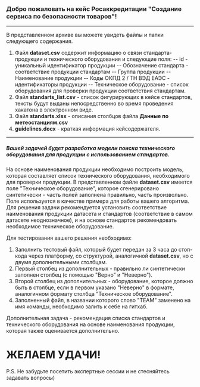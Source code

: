 ### Добро пожаловать на кейс Росаккредитации "Создание сервиса по безопасности товаров"!
*** 
В представленном архиве вы можете увидеть файлы и папки следующего содержания.

1. Файл **dataset.csv** содержит информацию о связи стандарта-продукции и технического оборудования и следующие поля:
-- id - уникальный идентификатор продукции
-- Обозначение стандарта - соответствие продукции стандартам
-- Группа продукции 
-- Наименование продукции
-- Коды ОКПД 2 / ТН ВЭД ЕАЭС - идентификаторы продукции
-- Техническое оборудование - список оборудования для проверки продукции соответствия стандартам.
2. Файл **standarts_list.csv** - список фигурирующих в кейсе стандартов, тексты будут выданы непосредственно во время проведения хакатона в электронном виде.
3. Файл **standarts.xlsx** - описания столбцов файла **Данные по метеостанциям.csv**
4. **guidelines.docx** - краткая информация кейсодержателя.

***

##### Вашей задачей будет разработка модели поиска технического оборудования для продукции с использованием стандартов.

На основе наименования продукции необходимо построить модель, которая составляет список технического оборудования, необходимого для проверки продукции. В представленном файле **dataset.csv** имеется поле "Техническое оборудование", которое сгенерировано синтетически - часть полей заполнена правильно, часть произвольно. Поле используется в качестве примера для работы вашего алгоритма. Для решения задачи рекомендуется установить соответствие наименования продукции датасета и стандартов (соответствие в самом датасете неоднозначное), и на основе стандартов рекомендовать необходимое техническое оборудование.

Для тестирования вашего решения необходимо:
1. Заполнить тестовый файл, который будет передан за 3 часа до стоп-кода через платформу, со структурой, аналогичной **dataset.csv**, но с двумя дополнительными столбцам.
2. Первый столбец из дополнительных - правильно ли синтетически заполнен столбец (с помощью "Верно" и "Неверно"). 
3. Второй столбец из дополнительных - оборудование, которое должно быть в столбце, если в первом указано "Неверно" в формате, аналогичном формату столбца "Техническое оборудование".
4. Заполненный файл, в названии которого слово "TEAM" заменено на имя команды, необходимо залить к себе на гитхаб.

Дополнительная задача - рекомендация списка стандартов и технического оборудования на основе наименования продукции, которая также оценивается дополнительно. 

# ЖЕЛАЕМ УДАЧИ!

P.S. Не забудьте посетить экспертные сессии и не стесняйтесь задавать вопросы)